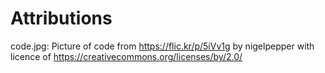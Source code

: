 # Attributions

code.jpg: Picture of code from https://flic.kr/p/5iVv1g by nigelpepper with licence of https://creativecommons.org/licenses/by/2.0/
